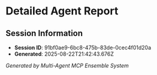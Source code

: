 # Detailed Agent Report

## Session Information
- **Session ID**: 91bf0ae9-6bc8-475b-83de-0cec4f01d20a
- **Generated**: 2025-08-22T21:42:43.676Z



*Generated by Multi-Agent MCP Ensemble System*
